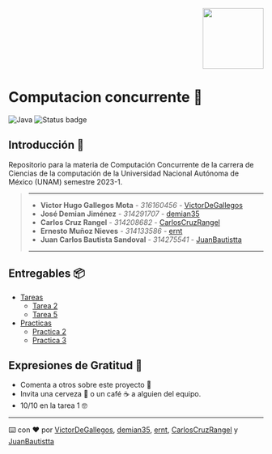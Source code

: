 <p align="right">
  <img  width="120px" height="120px" src="https://media.discordapp.net/attachments/1007174346265067553/1019867110144479242/gorgonawhiteJAVATRATEX.png?width=1228&height=1228"   />
</p>

# Computacion concurrente 🧵

![Java](https://img.shields.io/badge/java-%23ED8B00.svg?style=for-the-badge&logo=java&logoColor=white) ![Status badge](https://img.shields.io/badge/status-en%20progreso-yellow?style=for-the-badge)

## Introducción 🏁

Repositorio para la materia de Computación Concurrente de la carrera de Ciencias de la computación de la Universidad Nacional Autónoma de México (UNAM) semestre 2023-1.

> ---
>
> * **Victor Hugo Gallegos Mota** - *316160456* - [VictorDeGallegos](https://github.com/VictorDeGallegos)
> * **José Demian Jiménez** - *314291707* - [demian35](https://github.com/demian35)
> * **Carlos Cruz Rangel** - *314208682* - [CarlosCruzRangel](https://github.com/CarlosCruzRangel)
> * **Ernesto Muñoz Nieves** - *314133586* - [ernt](https://github.com/ernt)
> * **Juan Carlos Bautista Sandoval** - *314275541* - [JuanBautistta](https://github.com/JuanBautistta)
>
>
>
> ---

## Entregables 📦
* [Tareas]()
  * [Tarea 2](https://github.com/VictorDeGallegos/Computacion-Concurrente/blob/Victor/Tareas/Tarea%202/Tarea2-Javatar.pdf)
  * [Tarea 5](https://github.com/VictorDeGallegos/Computacion-Concurrente/tree/main/Tareas/Tarea%205)
* [Practicas]()
  * [Practica 2](https://github.com/VictorDeGallegos/Computacion-Concurrente/tree/Victor/Practicas/Practica2)
  * [Practica 3](https://github.com/VictorDeGallegos/Computacion-Concurrente/tree/developer/Practicas/Practica3)
  

## Expresiones de Gratitud 🎁

* Comenta a otros sobre este proyecto 📢
* Invita una cerveza 🍺 o un café ☕ a alguien del equipo.
* 10/10 en la tarea 1 🤓

---
⌨️ con ❤️ por  [VictorDeGallegos](https://github.com/VictorDeGallegos), [demian35](https://github.com/demian35), [ernt](https://github.com/ernt), [CarlosCruzRangel](https://github.com/CarlosCruzRangel) y [JuanBautistta](https://github.com/JuanBautistta)
